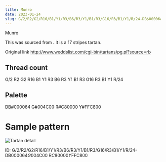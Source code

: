 ```yaml
---
title: Munro
date: 2023-01-24
slug: G/2/R2/G2/R16/B1/Y1/R3/B6/R3/Y1/B1/R3/G16/R3/B1/Y1/R/24-DB$000064 G$004C00 R$C80000 Y$FFC800
---
```

Munro

This was sourced from <no value>.  It is a 17 stripes tartan.

Original link http://www.weddslist.com/cgi-bin/tartans/pg.pl?source=rb

## Thread count
G/2 R2 G2 R16 B1 Y1 R3 B6 R3 Y1 B1 R3 G16 R3 B1 Y1 R/24

## Palette
DB#000064 G#004C00 R#C80000 Y#FFC800

# Sample pattern

![Tartan detail](tartan.png "G/2 R2 G2 R16 B1 Y1 R3 B6 R3 Y1 B1 R3 G16 R3 B1 Y1 R/24 tartan")

ID: G/2/R2/G2/R16/B1/Y1/R3/B6/R3/Y1/B1/R3/G16/R3/B1/Y1/R/24-DB$000064 G$004C00 R$C80000 Y$FFC800